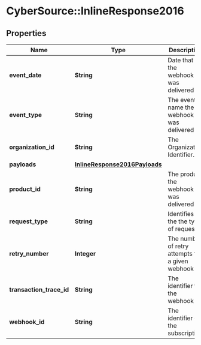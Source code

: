 # CyberSource::InlineResponse2016

## Properties
Name | Type | Description | Notes
------------ | ------------- | ------------- | -------------
**event_date** | **String** | Date that the webhook was delivered | [optional] 
**event_type** | **String** | The event name the webhook was delivered for | [optional] 
**organization_id** | **String** | The Organization Identifier. | [optional] 
**payloads** | [**InlineResponse2016Payloads**](InlineResponse2016Payloads.md) |  | [optional] 
**product_id** | **String** | The product the webhook was delivered for | [optional] 
**request_type** | **String** | Identifies the the type of request | [optional] 
**retry_number** | **Integer** | The number of retry attempts for a given webhook | [optional] 
**transaction_trace_id** | **String** | The identifier for the webhook | [optional] 
**webhook_id** | **String** | The identifier of the subscription | [optional] 


